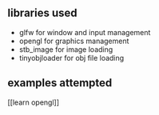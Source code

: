 
## libraries used
- glfw for window and input management
- opengl for graphics management
- stb_image for image loading
- tinyobjloader for obj file loading

## examples attempted

[[learn opengl]]